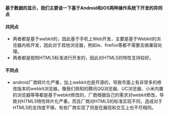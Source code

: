 **基于数据的显示，我们主要谈一下基于Android和iOS两种操作系统下开发的异同点**

#### 共同点

* 两者都是基于webkit的，因此基于手机上Web开发，主要是基于Webkit的浏览器内核开发，因此对于其他浏览器，例如ie、firefox等都不需要去做兼容处理。
* 两者都是按照HTML5标准进行开发的，因此对HTML5的特性支持较好。

#### 不同点

* android厂商碎片化严重，加上webkit也是开源的，导致市面上有非常多的修改版本的webkit浏览器，像我们熟知的腾讯QQ浏览器、UC浏览器、小米内置的浏览器等等都是基于webkit修改的，厂商根据自己的需求对webkit修改，导致对HTML5特性碎片化严重。而且厂商对HTML5的标准实现不同，造成对于HTML5的支持度不够。有些厂商实现了但是在展现和交互上也不尽相同。



